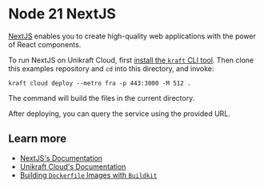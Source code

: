 # Node 21 NextJS

[NextJS](https://nextjs.org/) enables you to create high-quality web applications with the power of React components.

To run NextJS on Unikraft Cloud, first [install the `kraft` CLI tool](https://unikraft.org/docs/cli).
Then clone this examples repository and `cd` into this directory, and invoke:

```console
kraft cloud deploy --metro fra -p 443:3000 -M 512 .
```

The command will build the files in the current directory.

After deploying, you can query the service using the provided URL.

## Learn more

- [NextJS's Documentation](https://nextjs.org/docs)
- [Unikraft Cloud's Documentation](https://unikraft.cloud/docs/)
- [Building `Dockerfile` Images with `Buildkit`](https://unikraft.org/guides/building-dockerfile-images-with-buildkit)

